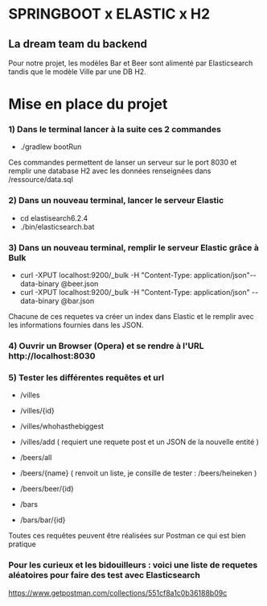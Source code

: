 # SPRINGBOOT x ELASTIC x H2

## La dream team du backend

Pour notre projet, les modèles Bar et Beer sont alimenté par Elasticsearch tandis que le modèle Ville par une DB H2.

# Mise en place du projet

### 1) Dans le terminal lancer à la suite ces 2 commandes

- ./gradlew bootRun

Ces commandes permettent de lanser un serveur sur le port 8030 et remplir une database H2 avec les données renseignées dans /ressource/data.sql

### 2) Dans un nouveau terminal, lancer le serveur Elastic

- cd elastisearch6.2.4
- ./bin/elasticsearch.bat

### 3) Dans un nouveau terminal, remplir le serveur Elastic grâce à Bulk

- curl -XPUT localhost:9200/\_bulk -H "Content-Type: application/json"--data-binary @beer.json
- curl -XPUT localhost:9200/\_bulk -H "Content-Type: application/json" --data-binary @bar.json

Chacune de ces requetes va créer un index dans Elastic et le remplir avec les informations fournies dans les JSON.

### 4) Ouvrir un Browser (Opera) et se rendre à l'URL http://localhost:8030

### 5) Tester les différentes requêtes et url

- /villes
- /villes/{id}
- /villes/whohasthebiggest
- /villes/add ( requiert une requete post et un JSON de la nouvelle entité )

- /beers/all
- /beers/{name} ( renvoit un liste, je consille de tester : /beers/heineken )
- /beers/beer/{id}

- /bars
- /bars/bar/{id}

Toutes ces requêtes peuvent être réalisées sur Postman ce qui est bien pratique

### Pour les curieux et les bidouilleurs : voici une liste de requetes aléatoires pour faire des test avec Elasticsearch

https://www.getpostman.com/collections/551cf8a1c0b36188b09c
